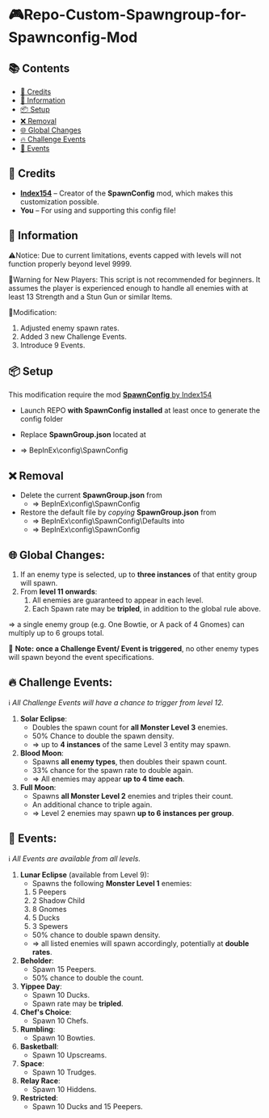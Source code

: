 # 🎮Repo-Custom-Spawngroup-for-Spawnconfig-Mod

## 📚 Contents
- [🙏 Credits](#-credits)
- [📝 Information](#-information)
- [📦 Setup](#-setup)
- [❌ Removal](#-removal)
- [🌐 Global Changes](#-global-changes)
- [🔥 Challenge Events](#-challenge-events)
- [📅 Events](#-events)

## 🙏 Credits

- [**Index154**](https://thunderstore.io/c/repo/p/Index154/SpawnConfig/) – Creator of the **SpawnConfig** mod, which makes this customization possible.
- **You** – For using and supporting this config file!

## 📝 Information

⚠️Notice:
Due to current limitations, events capped with levels will not function properly beyond level 9999.

🚫Warning for New Players:
This script is not recommended for beginners. It assumes the player is experienced enough to handle all enemies with at least 13 Strength and a Stun Gun or similar Items.

🔧Modification:
1. Adjusted enemy spawn rates.
2. Added 3 new Challenge Events.
3. Introduce 9 Events.

## 📦 Setup

This modification require the mod [**SpawnConfig** by Index154](https://thunderstore.io/c/repo/p/Index154/SpawnConfig/)

- Launch REPO **with SpawnConfig installed** at least once to generate the config folder

- Replace **SpawnGroup.json** located at
- ⇒ BepInEx\config\SpawnConfig

## ❌ Removal
- Delete the current **SpawnGroup.json** from
   - ⇒ BepInEx\config\SpawnConfig
- Restore the default file by *copying* **SpawnGroup.json** from
   - ⇒ BepInEx\config\SpawnConfig\Defaults into
   - ⇒ BepInEx\config\SpawnConfig

## 🌐 Global Changes:
1. If an enemy type is selected, up to **three instances** of that entity group will spawn.
2. From **level 11 onwards**:
   1. All enemies are guaranteed to appear in each level.
   2. Each Spawn rate may be **tripled**, in addition to the global rule above.

⇒ a single enemy group (e.g. One Bowtie, or A pack of 4 Gnomes) can multiply up to 6 groups total.

📌 **Note:** **once a Challenge Event/ Event is triggered**, no other enemy types will spawn beyond the event specifications.

## 🔥 Challenge Events:

ℹ️ *All Challenge Events will have a chance to trigger from level 12.*

1. **Solar Eclipse**:
   - Doubles the spawn count for **all Monster Level 3** enemies.
   - 50% Chance to double the spawn density.
   - ⇒ up to **4 instances** of the same Level 3 entity may spawn.
2. **Blood Moon**:
   - Spawns **all enemy types**, then doubles their spawn count.
   - 33% chance for the spawn rate to double again.
   - ⇒ All enemies may appear **up to 4 time each**.
3. **Full Moon**:
   - Spawns **all Monster Level 2** enemies and triples their count.
   - An additional chance to triple again.
   - ⇒ Level 2 enemies may spawn **up to 6 instances per group**.

## 📅 Events:

ℹ️ *All Events are available from all levels.*

1. **Lunar Eclipse** (available from Level 9):
   - Spawns the following **Monster Level 1** enemies:
   1. 5 Peepers
   2. 2 Shadow Child
   3. 8 Gnomes
   4. 5 Ducks
   5. 3 Spewers
   - 50% chance to double spawn density.
   - ⇒ all listed enemies will spawn accordingly, potentially at **double rates**.
2. **Beholder**:
   - Spawn 15 Peepers.
   - 50% chance to double the count.
3. **Yippee Day**:
   - Spawn 10 Ducks.
   - Spawn rate may be **tripled**.
4. **Chef's Choice**:
   - Spawn 10 Chefs.
5. **Rumbling**:
   - Spawn 10 Bowties.
6. **Basketball**:
   - Spawn 10 Upscreams.
7. **Space**:
   - Spawn 10 Trudges.
8. **Relay Race**:
   - Spawn 10 Hiddens.
9. **Restricted**:
   - Spawn 10 Ducks and 15 Peepers.

